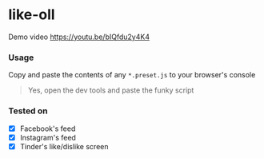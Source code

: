 # like-oll
Demo video https://youtu.be/bIQfdu2y4K4

### Usage
Copy and paste the contents of any `*.preset.js` to your browser's console
> Yes, open the dev tools and paste the funky script

### Tested on
- [x] Facebook's feed
- [x] Instagram's feed
- [x] Tinder's like/dislike screen
